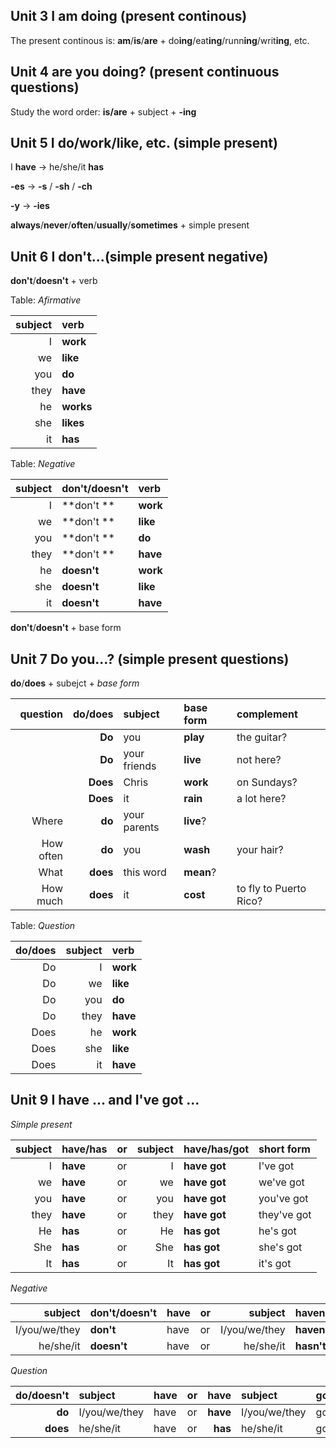 ## Unit 3 I am doing (present continous)

The present continous is:
**am**/**is**/**are** + do**ing**/eat**ing**/runn**ing**/writ**ing**, etc.

## Unit 4 are you doing? (present continuous questions)

Study the word order:
**is/are** + subject + **-ing**

## Unit 5 I do/work/like, etc. (simple present)

I **have** -> he/she/it **has**

**-es** -> **-s** / **-sh** / **-ch**

**-y** -> **-ies**

**always**/**never**/**often**/**usually**/**sometimes** + simple present

## Unit 6 I don't...(simple present negative)

**don't**/**doesn't** + verb

Table: *Afirmative*

| subject | verb      |
| ------: | :-------- |
|       I | **work**  |
|      we | **like**  |
|     you | **do**    |
|    they | **have**  |
|      he | **works** |
|     she | **likes** |
|      it | **has**   |


Table: *Negative*

| subject | **don't**/**doesn't** | verb     |
| ------: | :-------------------- | :------- |
|       I | **don't  **           | **work** |
|      we | **don't  **           | **like** |
|     you | **don't  **           | **do**   |
|    they | **don't  **           | **have** |
|      he | **doesn't**           | **work** |
|     she | **doesn't**           | **like** |
|      it | **doesn't**           | **have** |

**don't**/**doesn't** + base form


## Unit 7 Do you...? (simple present questions)

**do**/**does** + subejct + *base form*

|  question | **do**/**does** | subject      | base form | complement             |
| --------: | --------------: | :----------- | :-------- | :--------------------- |
|           |          **Do** | you          | **play**  | the guitar?            |
|           |          **Do** | your friends | **live**  | not here?              |
|           |        **Does** | Chris        | **work**  | on Sundays?            |
|           |        **Does** | it           | **rain**  | a lot here?            |
|     Where |          **do** | your parents | **live**? |                        |
| How often |          **do** | you          | **wash**  | your hair?             |
|      What |        **does** | this word    | **mean**? |                        |
|  How much |        **does** | it           | **cost**  | to fly to Puerto Rico? |


Table: *Question*

| do/does | subject | verb     |
| ------: | ------: | :------- |
|      Do |       I | **work** |
|      Do |      we | **like** |
|      Do |     you | **do**   |
|      Do |    they | **have** |
|    Does |      he | **work** |
|    Does |     she | **like** |
|    Does |      it | **have** |


## Unit 9 I have ... and I've got ...

*Simple present*

| subject | have/has |  or   | subject | have/has/got | short form  |
| ------: | :------- | :---: | ------: | :----------- | :---------- |
|       I | **have** |  or   |       I | **have got** | I've got    |
|      we | **have** |  or   |      we | **have got** | we've got   |
|     you | **have** |  or   |     you | **have got** | you've got  |
|    they | **have** |  or   |    they | **have got** | they've got |
|      He | **has**  |  or   |      He | **has got**  | he's got    |
|     She | **has**  |  or   |     She | **has got**  | she's got   |
|      It | **has**  |  or   |      It | **has got**  | it's got    |

*Negative*

|       subject | don't/doesn't | have | or  |       subject | haven't/hasn't | got  |
| ------------: | :------------ | :--- | --- | ------------: | :------------- | :--- |
| I/you/we/they | **don't**     | have | or  | I/you/we/they | **haven't**    | got  |
|     he/she/it | **doesn't**   | have | or  |     he/she/it | **hasn't**     | got  |

*Question*

| do/doesn't | subject       | have | or  |     have | subject       | got  |
| ---------: | :------------ | :--- | --- | -------: | :------------ | :--- |
|     **do** | I/you/we/they | have | or  | **have** | I/you/we/they | got  |
|   **does** | he/she/it     | have | or  |  **has** | he/she/it     | got  |